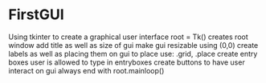 # FirstGUI
Using tkinter to create a graphical user interface
root = Tk() creates root window
add title as well as size of gui
make gui resizable using (0,0) 
create labels as well as placing them on gui
to place use: .grid, .place
create entry boxes 
user is allowed to type in entryboxes
create buttons to have user interact on gui
always end with root.mainloop()
